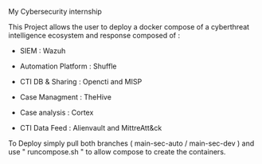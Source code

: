 My Cybersecurity internship

This Project allows the user to deploy a docker compose of a cyberthreat intelligence ecosystem and response composed of :

- SIEM : Wazuh

- Automation Platform : Shuffle

- CTI DB & Sharing : Opencti and MISP

- Case Managment : TheHive

- Case analysis : Cortex

- CTI Data Feed : Alienvault and MittreAtt&ck


To Deploy simply pull both branches ( main-sec-auto / main-sec-dev ) and use " runcompose.sh " to allow compose to create the containers.
